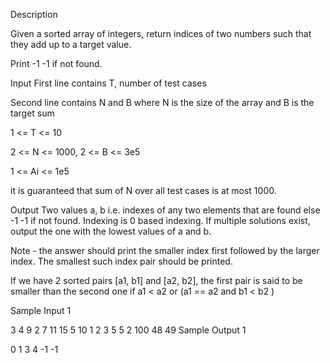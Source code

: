 Description

Given a sorted array of integers, return indices of two numbers such that they add up to a target value.

Print -1 -1 if not found.


Input
First line contains T, number of test cases

Second line contains N and B where N is the size of the array and B is the target sum

1 <= T <= 10

2 <= N <= 1000, 2 <= B <= 3e5

1 <= Ai <= 1e5

it is guaranteed that sum of N over all test cases is at most 1000.


Output
Two values a, b i.e. indexes of any two elements that are found else -1 -1 if not found. Indexing is 0 based indexing. If multiple solutions exist, output the one with the lowest values of a and b.

Note - the answer should print the smaller index first followed by the larger index. The smallest such index pair should be printed.

If we have 2 sorted pairs [a1, b1] and [a2, b2], the first pair is said to be smaller than the second one if a1 < a2 or (a1 == a2 and b1 < b2 )


Sample Input 1 

3
4 9
2 7 11 15
5 10
1 2 3 5 5
2 100
48 49
Sample Output 1

0 1
3 4
-1 -1